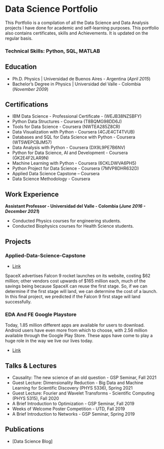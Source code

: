 # Data Science Portfolio

This Portfolio is a compilation of all the Data Science and Data Analysis projects I have done for academic and self-learning purposes. This portfolio also contains certificates, skills and Achievements. It is updated on the regular basis.


### Technical Skills: Python, SQL, MATLAB

## Education
- Ph.D. Physics  |  Universidad de Buenos Aires - Argentina (_April 2015_)								       		             		
- Bachelor’s Degree in Physics  |  Universidad del Valle - Colombia (_November 2009_)

## Certifications

- IBM Data Science - Professional Certificate - (WEJB38NZSBFY)
- Python Data Structures - Coursera (T8BQMG98DD6J)
- Tools for Data Science - Coursera (NWTEA285Z8CR)
- Data Visualization with Python - Coursera (4CJE4CT4TVUB)
- Databases and SQL for Data Science with Python - Coursera (WT5WEPCBJM57)
- Data Analysis with Python - Coursera (DX9L9PE7B6NV)
- Python for Data Science, AI and Development - Coursera (GK2E4F2LAR9N)
- Machine Learning with Python - Coursera (6CKLDWVA6PH5)
- Python Project for Data Science - Coursera (7MVP8DHR632D)
- Applied Data Science Capstone – Coursera
- Data Science Methodology - Coursera

## Work Experience
**Assistant Professor - Universidad del Valle - Colombia (_June 2016 - December 2021_)**

- Conducted Physics courses for engineering students. 
- Conducted Biophysics courses for Health Science students.


## Projects
### Applied-Data-Science-Capstone
- [Link](https://github.com/andresariasduran/Applied-Data-Science-Capstone)

SpaceX advertises Falcon 9 rocket launches on its website, costing $62 million; other vendors cost upwards of $165 million each, much of the savings being because SpaceX can reuse the first stage. So, if we can determine if the first stage will land, we can determine the cost of a launch. In this final project, we predicted if the Falcon 9 first stage will land successfully.

### EDA And FE Google Playstore

Today, 1.85 million different apps are available for users to download. Android users have even more from which to choose, with 2.56 million available through the Google Play Store. These apps have come to play a huge role in the way we live our lives today.

- [Link](https://github.com/andresariasduran/EDA_Google_Play_Store/tree/main)


## Talks & Lectures
- Causality: The new science of an old question - GSP Seminar, Fall 2021
- Guest Lecture: Dimensionality Reduction - Big Data and Machine Learning for Scientific Discovery (PHYS 5336), Spring 2021
- Guest Lecture: Fourier and Wavelet Transforms - Scientific Computing (PHYS 5315), Fall 2020
- A Brief Introduction to Optimization - GSP Seminar, Fall 2019
- Weeks of Welcome Poster Competition - UTD, Fall 2019
- A Brief Introduction to Networks - GSP Seminar, Spring 2019



## Publications

- [Data Science Blog]
